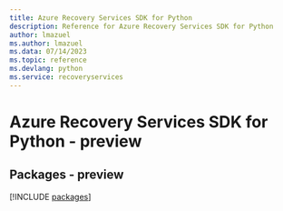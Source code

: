 ```yaml
---
title: Azure Recovery Services SDK for Python
description: Reference for Azure Recovery Services SDK for Python
author: lmazuel
ms.author: lmazuel
ms.data: 07/14/2023
ms.topic: reference
ms.devlang: python
ms.service: recoveryservices
---
```

# Azure Recovery Services SDK for Python - preview
## Packages - preview
[!INCLUDE [packages](recovery-services-index.md)]